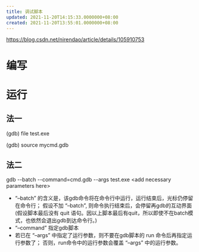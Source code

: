 ```yaml
---
title: 调试脚本
updated: 2021-11-20T14:15:33.0000000+08:00
created: 2021-11-20T13:55:01.0000000+08:00
---
```


<https://blog.csdn.net/nirendao/article/details/105910753>
# 编写
# 运行
## 法一
(gdb) file test.exe

(gdb) source mycmd.gdb

## 法二
gdb --batch --command=cmd.gdb --args test.exe \<add necessary parameters here\>
- “–batch” 的含义是，该gdb命令将在命令行中运行，运行结束后，光标仍停留在命令行；
假设不加 “–batch”, 则命令执行结束后，会停留再gdb的互动界面 (假设脚本最后没有 quit 语句。因以上脚本最后有quit，所以即使不在batch模式，也依然会退出gdb到达命令行。)
- “–command” 指定gdb脚本
- 若已在 “–args” 中指定了运行参数，则不要在gdb脚本的 run 命令后再指定运行参数了；
否则，run命令中的运行参数会覆盖 “–args” 中的运行参数。
